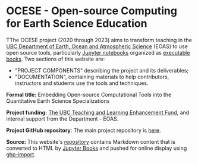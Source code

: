 
# OCESE - Open-source Computing for Earth Science Education

TThe OCESE project (2020 through 2023) aims to transform teaching in the [UBC Department of Earth, Ocean and Atmospheric Science](https://www.eoas.ubc.ca) (EOAS) to use open source tools, particularly [Jupyter notebooks](https://www.jupyter.org) organized as [executable books](https://executablebooks.org/en/latest/). Two sections of this website are: 

* "PROJECT COMPONENTS" describing the project and its deliverables;
* "DOCUMENTATION", containing materials to help contributors, instructors and students use the tools and techniques.

**Formal title:** Embedding Open-source Computational Tools into the Quantitative Earth Science Specializations

**Project funding:** [The UBC Teaching and Learning Enhancement Fund](https://tlef.ubc.ca/funded-proposals/entry/714/), and internal support from the Department - EOAS.

**Project GitHub repository**: The main project repository is [here](https://github.com/eoas-ubc/eoas_tlef).

**Source:** This website's [repository](https://github.com/eoas-ubc/eoas-ubc.github.io) contains Markdown content that is converted to HTML by [Jupyter Books](https://jupyterbook.org/intro.html) and pushed for online display using [ghp-import](https://pypi.org/project/ghp-import/).
